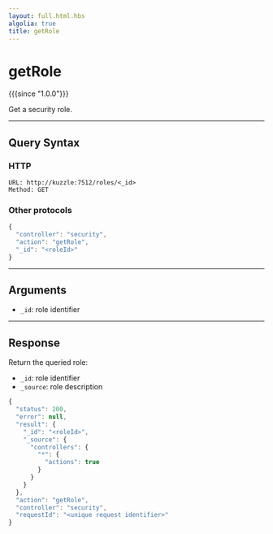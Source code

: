 ```yaml
---
layout: full.html.hbs
algolia: true
title: getRole
---
```


# getRole

{{{since "1.0.0"}}}

Get a security role.

---

## Query Syntax

### HTTP

```http
URL: http://kuzzle:7512/roles/<_id>
Method: GET
```

### Other protocols

```js
{
  "controller": "security",
  "action": "getRole",
  "_id": "<roleId>"
}
```

---

## Arguments

* `_id`: role identifier

---

## Response

Return the queried role:

* `_id`: role identifier
* `_source`: role description

```javascript
{
  "status": 200,                     
  "error": null,                     
  "result": {
    "_id": "<roleId>",
    "_source": {
      "controllers": {
        "*": {
          "actions": true
        }
      }
    }
  },
  "action": "getRole",
  "controller": "security",
  "requestId": "<unique request identifier>"
}
```
